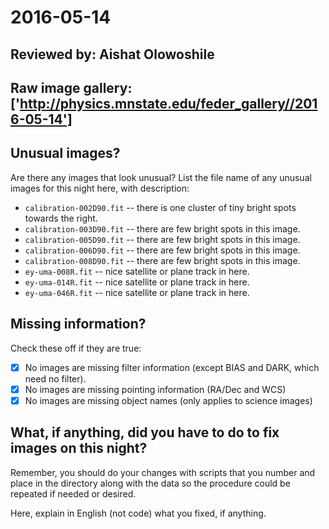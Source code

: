 # 2016-05-14

## Reviewed by:   Aishat Olowoshile

## Raw image gallery: ['http://physics.mnstate.edu/feder_gallery//2016-05-14']

## Unusual images?

Are there any images that look unusual? List the file name of any unusual images for this night here, with description:

+ `calibration-002D90.fit` -- there is one cluster of tiny bright spots towards the right. 
+ `calibration-003D90.fit` -- there are few bright spots in this image.
+ `calibration-005D90.fit` -- there are few bright spots in this image.
+ `calibration-006D90.fit` -- there are few bright spots in this image.
+ `calibration-008D90.fit` -- there are few bright spots in this image.
+ `ey-uma-008R.fit` -- nice satellite or plane track in here.
+ `ey-uma-014R.fit` -- nice satellite or plane track in here.
+ `ey-uma-046R.fit` -- nice satellite or plane track in here.

## Missing information?

Check these off if they are true:

- [x] No images are missing filter information (except BIAS and DARK, which need no filter).
- [x] No images are missing pointing information (RA/Dec and WCS)
- [x] No images are missing object names (only applies to science images)

## What, if anything, did you have to do to fix images on this night?

Remember, you should do your changes with scripts that you number and place in the
directory along with the data so the procedure could be repeated if needed or
desired.

Here, explain in English (not code) what you fixed, if anything.

